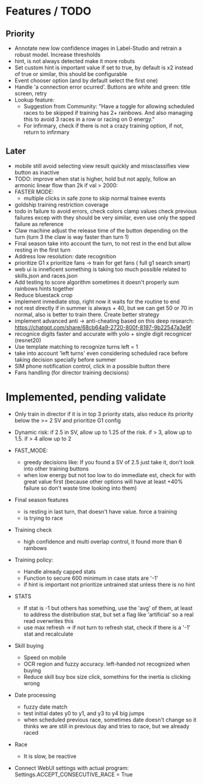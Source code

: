 # Features / TODO
## Priority
- Annotate new low confidence images in Label-Studio and retrain a robust model. Increase thresholds
- hint, is not always detected make it more robuts
- Set custom hint is important value if set to true, by default is x2 instead of true or similar, this should be configurable
- Event chooser option (and by default select the first one)
- Handle 'a connection error ocurred'. Buttons are white and green: title screen, retry
- Lookup feature:
	- Suggestion from Community: "Have a toggle for allowing scheduled races to be skipped if training has 2+ rainbows. And also managing this to avoid 3 races in a row or racing on 0 energy."
	- For infirmary, check if there is not a crazy training option, if not, return to infirmary

## Later
-  mobile still avoid selecting view result quickly and missclassifies view button as inactive
- TODO: improve when stat is higher, hold but not apply, follow an armonic linear flow than 2k if val > 2000: 
- FASTER MODE:
	- multiple clicks in safe zone to skip normal trainee events
- goldship training restriction coverage
- todo in failure to avoid errors, check colors clamp values check previous failures excep with they should be very similar, even use only the spped failure as reference
- Claw machine adjust the release time of the button depending on the turn (turn 3 the claw is way faster than turn 1)
- Final season take into account the turn, to not rest in the end but allow resting in the first turn
- Address low resolution: date recognition
- prioritize G1 x prioritize fans -> train for get fans ( full g1 search smart)
- web ui is inneficent something is taking too much possible related to skills.json and races.json
- Add testing to score algorithm sometimes it doesn't properly sum rainbows hints together
- Reduce bluestack crop
- implement inmediate stop, right now it waits for the routine to end
- not rest directly if in summer is always + 40, but we can get 50 or 70 in normal, also is better to train there. Create better strategy
- implement advanced anti -> anti-cheating based on this deep research:
https://chatgpt.com/share/68cb64a9-2720-800f-8197-9b22547a3e9f
- recognice digits faster and accurate with yolo + single digit recognicer (resnet20)
- Use template matching to recognize turns left = 1
- take into account 'left turns' even considering scheduled race before taking decision specially before summer
- SIM phone notification control, click in a possible button there
- Fans handling (for director training decisions)

# Implemented, pending validate
- Only train in director if it is in top 3 priority stats, also reduce its priority below the >= 2 SV and prioritize G1 config
- Dynamic risk: if 2.5 in SV, allow up to 1.25 of the risk. if > 3, allow  up to 1.5. if > 4 allow up to 2
- FAST_MODE:
	- greedy decisions like: If you found a SV of 2.5 just take it, don't look into other training buttons
	- when low energy but not too low to do immediate est, check for with great value first (because other options will have at least +40% failure so don't waste time looking into them)
	
- Final season features
	- is resting in last turn, that doesn't have value. force a training
	- is trying to race

- Training check
	- high confidence and multi overlap control, it found more than 6 rainbows
	
- Training policy:
	- Handle already capped stats
	- Function to secure 600 minimum in case stats are '-1'
	- if hint is important not prioritize untrained stat unless there is no hint

- STATS
	- If stat is -1 but others has something, use the 'avg' of them, at least to address the distribution stat, but set a flag like 'artificial' so a real read overwrites this
	- use max refresh -> if not turn to refresh stat, check if there is a '-1' stat and recalculate

- Skill buying
	- Speed on mobile
	- OCR region and fuzzy accuracy. left-handed not recognized when buying
	- Reduce skill buy box size click, somethins for the inertia is clicking wrong

- Date processing
	- fuzzy date match
	- test initial dates y0 to y1, and y3 to y4 big jumps
	- when scheduled previous race, sometimes date doesn't change so it thinks we are still in previous day and tries to race, but we already raced
	
- Race
	- It is slow, be reactive

- Connect WebUI settings with actual program:
	Settings.ACCEPT_CONSECUTIVE_RACE = True
 